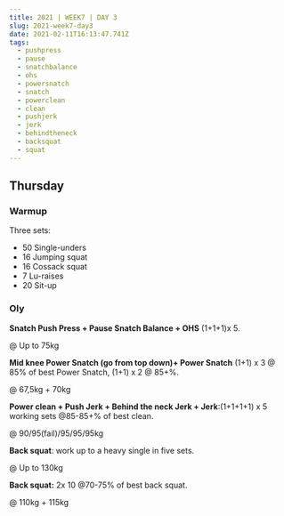 ```yaml
---
title: 2021 | WEEK7 | DAY 3
slug: 2021-week7-day3
date: 2021-02-11T16:13:47.741Z
tags:
  - pushpress
  - pause
  - snatchbalance
  - ohs
  - powersnatch
  - snatch
  - powerclean
  - clean
  - pushjerk
  - jerk
  - behindtheneck
  - backsquat
  - squat
---
```

## Thursday

### Warmup

Three sets:

* 50 Single-unders
* 16 Jumping squat
* 16 Cossack squat
* 7 Lu-raises
* 20 Sit-up

### Oly

**Snatch Push Press + Pause Snatch Balance + OHS** (1+1+1)x 5.

@ Up to 75kg

**Mid knee Power Snatch (go from top down)+ Power Snatch** (1+1) x 3 @ 85% of best Power Snatch, (1+1) x 2 @ 85+%.

@ 67,5kg + 70kg

**Power clean + Push Jerk + Behind the neck Jerk + Jerk**:(1+1+1+1) x 5 working sets @85-85+% of best clean.

@ 90/95(fail)/95/95/95kg

**Back squat**: work up to a heavy single in five sets.

@ Up to 130kg

**Back squat:** 2x 10 @70-75% of best back squat.

@ 110kg + 115kg